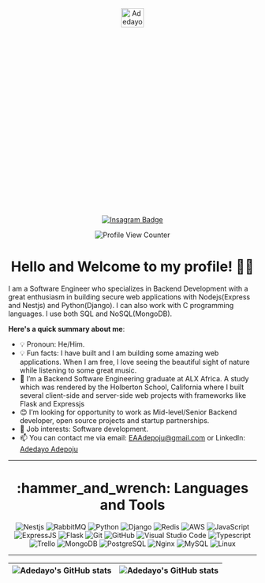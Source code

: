 <div align="center">
  <img src="https://media.licdn.com/dms/image/D4D03AQG6sMeR6-kh_A/profile-displayphoto-shrink_400_400/0/1667249213397?e=1691625600&v=beta&t=KPkeiriDN2MUR0puMy0pPK2HajfXnIoSZH4WiEhbY6A" alt="Adedayo Adepoju" width="30%" height="10%">
</div>
<br/>
<div align="center">
  


  [![Insagram Badge](https://img.shields.io/badge/-@auntyemman-1ca0f1?style=for-the-badge&logo=instagram&logoColor=white&link=https://instagram.com/auntyemman)](https://instagram.com/auntyemman)
</div>
 
<div align="center">
  <img src="https://komarev.com/ghpvc/?username=auntyemman&style=flat-square&color=blue" alt="Profile View Counter"/>
</div>

<h1 align="center">
  Hello and Welcome to my profile! 👋🏾
</h1>

I am a Software Engineer who specializes in Backend Development with a great enthusiasm in building secure web applications with Nodejs(Express and Nestjs) and Python(Django). I can also work with C programming languages. I use both SQL and NoSQL(MongoDB).

**Here's a quick summary about me**:

- 💡 Pronoun: He/Him.
- 💡 Fun facts: I have built and I am building some amazing web applications. When I am free, I love seeing the beautiful sight of nature while listening to some great music.
- 🌱 I’m a Backend Software Engineering graduate at ALX Africa. A study which was rendered by the Holberton School, California where I built several client-side and server-side web projects with frameworks like Flask and Expressjs  
- 😊 I’m looking for opportunity to work as Mid-level/Senior Backend developer, open source projects and startup partnerships.
- 💼 Job interests: Software development.
- 📫 You can contact me via email: EAAdepoju@gmail.com or LinkedIn: [Adedayo Adepoju](https://www.linkedin.com/in/auntyemman)


---

<h1 align="center">
  :hammer_and_wrench: Languages and Tools
</h1>
 
<div align="center">

  ![Nestjs](https://img.shields.io/badge/nestjs-3670A0?style=for-the-badge&logo=nestjs&logoColor=red)
  ![RabbitMQ](https://img.shields.io/badge/rabbitmq-3670A0?style=for-the-badge&logo=rabbitmq&logoColor=orange)
  ![Python](https://img.shields.io/badge/python-3670A0?style=for-the-badge&logo=python&logoColor=blue)
  ![Django](https://img.shields.io/badge/django-3670A0?style=for-the-badge&logo=django&logoColor=blue)
  ![Redis](https://img.shields.io/badge/redis-%23E34F26.svg?style=for-the-badge&logo=redis5&logoColor=white)
  ![AWS](https://img.shields.io/badge/aws-%231572B6.svg?style=for-the-badge&logo=aws&logoColor=white)
  ![JavaScript](https://img.shields.io/badge/javascript-%23323330.svg?style=for-the-badge&logo=javascript&logoColor=%23F7DF1E)
  ![ExpressJS](https://img.shields.io/badge/express-20232A?style=for-the-badge&logo=express&logoColor=61DAFB)
  ![Flask](https://img.shields.io/badge/flask-%23000000.svg?style=for-the-badge&logo=flask&logoColor=white)
  ![Git](https://img.shields.io/badge/git-%23F05033.svg?style=for-the-badge&logo=git&logoColor=white)
  ![GitHub](https://img.shields.io/badge/github-%23121011.svg?style=for-the-badge&logo=github&logoColor=white)
  ![Visual Studio Code](https://img.shields.io/badge/Visual%20Studio%20Code-0078d7.svg?style=for-the-badge&logo=visual-studio-code&logoColor=blue)
  ![Typescript](https://img.shields.io/badge/typescript-F7C922?style=for-the-badge&logo=typescript&logoColor=blue)
  ![Trello](https://img.shields.io/badge/Trello-0052CC?style=for-the-badge&logo=trello&logoColor=white)
  ![MongoDB](https://img.shields.io/badge/Mongodb-D83B01?style=for-the-badge&logo=mongodb&logoColor=white)
  ![PostgreSQL](https://img.shields.io/badge/postgresql-000000?style=for-the-badge&logo=postgresql&logoColor=F0F0F0)
  ![Nginx](https://img.shields.io/badge/nginx-0078D6?style=for-the-badge&logo=nginx&logoColor=white)
  ![MySQL](https://img.shields.io/badge/mysql-3DDC84?style=for-the-badge&logo=mysql&logoColor=white)
  ![Linux](https://img.shields.io/badge/Linux-FCC624?style=for-the-badge&logo=linux&logoColor=black)

---

| <img align="center" src="https://github-readme-stats.vercel.app/api?username=auntyemman&show_icons=true&include_all_commits=true&hide_border=true" alt="Adedayo's GitHub stats" /> | <img align="center" src="https://github-readme-stats.vercel.app/api/top-langs/?username=auntyemman&langs_count=8&layout=compact&hide_border=true" alt="Adedayo's GitHub stats" />
| ------------- | ------------- |

